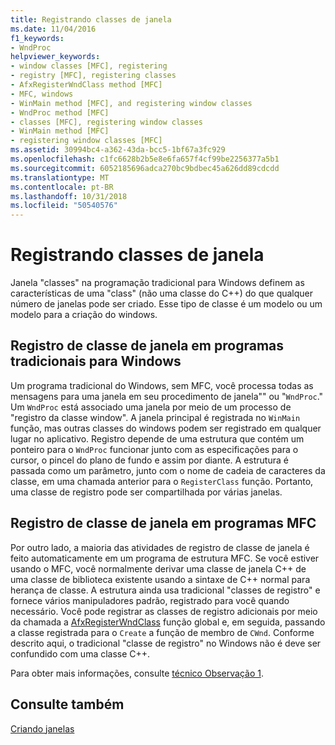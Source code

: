 ```yaml
---
title: Registrando classes de janela
ms.date: 11/04/2016
f1_keywords:
- WndProc
helpviewer_keywords:
- window classes [MFC], registering
- registry [MFC], registering classes
- AfxRegisterWndClass method [MFC]
- MFC, windows
- WinMain method [MFC], and registering window classes
- WndProc method [MFC]
- classes [MFC], registering window classes
- WinMain method [MFC]
- registering window classes [MFC]
ms.assetid: 30994bc4-a362-43da-bcc5-1bf67a3fc929
ms.openlocfilehash: c1fc6628b2b5e8e6fa657f4cf99be2256377a5b1
ms.sourcegitcommit: 6052185696adca270bc9bdbec45a626dd89cdcdd
ms.translationtype: MT
ms.contentlocale: pt-BR
ms.lasthandoff: 10/31/2018
ms.locfileid: "50540576"
---
```

# <a name="registering-window-classes"></a>Registrando classes de janela

Janela "classes" na programação tradicional para Windows definem as características de uma "class" (não uma classe do C++) do que qualquer número de janelas pode ser criado. Esse tipo de classe é um modelo ou um modelo para a criação do windows.

## <a name="window-class-registration-in-traditional-programs-for-windows"></a>Registro de classe de janela em programas tradicionais para Windows

Um programa tradicional do Windows, sem MFC, você processa todas as mensagens para uma janela em seu procedimento de janela"" ou "`WndProc`." Um `WndProc` está associado uma janela por meio de um processo de "registro da classe window". A janela principal é registrada no `WinMain` função, mas outras classes do windows podem ser registrado em qualquer lugar no aplicativo. Registro depende de uma estrutura que contém um ponteiro para o `WndProc` funcionar junto com as especificações para o cursor, o pincel do plano de fundo e assim por diante. A estrutura é passada como um parâmetro, junto com o nome de cadeia de caracteres da classe, em uma chamada anterior para o `RegisterClass` função. Portanto, uma classe de registro pode ser compartilhada por várias janelas.

## <a name="window-class-registration-in-mfc-programs"></a>Registro de classe de janela em programas MFC

Por outro lado, a maioria das atividades de registro de classe de janela é feito automaticamente em um programa de estrutura MFC. Se você estiver usando o MFC, você normalmente derivar uma classe de janela C++ de uma classe de biblioteca existente usando a sintaxe de C++ normal para herança de classe. A estrutura ainda usa tradicional "classes de registro" e fornece vários manipuladores padrão, registrado para você quando necessário. Você pode registrar as classes de registro adicionais por meio da chamada a [AfxRegisterWndClass](../mfc/reference/application-information-and-management.md#afxregisterwndclass) função global e, em seguida, passando a classe registrada para o `Create` a função de membro de `CWnd`. Conforme descrito aqui, o tradicional "classe de registro" no Windows não é deve ser confundido com uma classe C++.

Para obter mais informações, consulte [técnico Observação 1](../mfc/tn001-window-class-registration.md).

## <a name="see-also"></a>Consulte também

[Criando janelas](../mfc/creating-windows.md)


